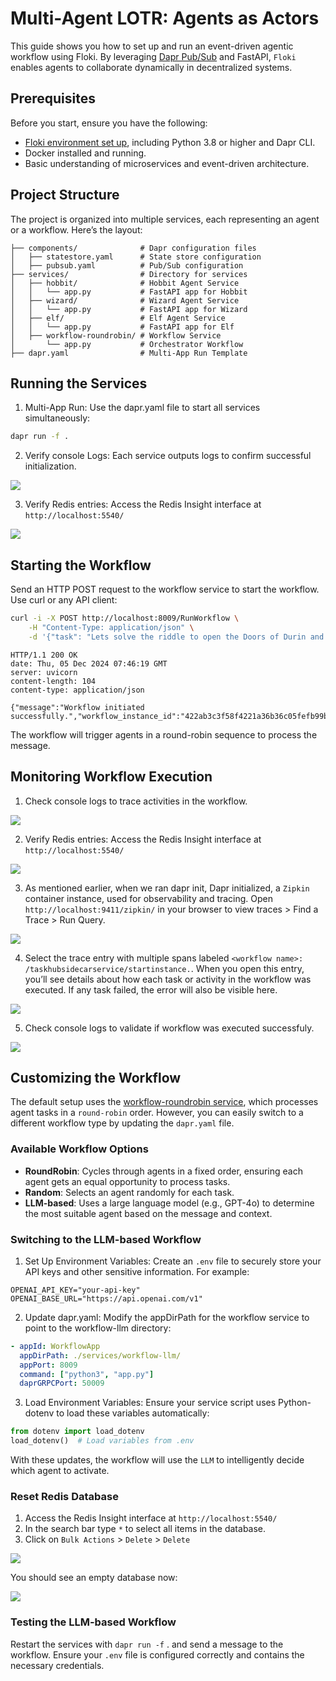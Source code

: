 # Multi-Agent LOTR: Agents as Actors

This guide shows you how to set up and run an event-driven agentic workflow using Floki. By leveraging [Dapr Pub/Sub](https://docs.dapr.io/developing-applications/building-blocks/pubsub/pubsub-overview/) and FastAPI, `Floki` enables agents to collaborate dynamically in decentralized systems.

## Prerequisites

Before you start, ensure you have the following:

* [Floki environment set up](https://cyb3rward0g.github.io/floki/home/installation/), including Python 3.8 or higher and Dapr CLI.
* Docker installed and running.
* Basic understanding of microservices and event-driven architecture.

## Project Structure

The project is organized into multiple services, each representing an agent or a workflow. Here’s the layout:

```
├── components/              # Dapr configuration files
│   ├── statestore.yaml      # State store configuration
│   ├── pubsub.yaml          # Pub/Sub configuration
├── services/                # Directory for services
│   ├── hobbit/              # Hobbit Agent Service
│   │   └── app.py           # FastAPI app for Hobbit
│   ├── wizard/              # Wizard Agent Service
│   │   └── app.py           # FastAPI app for Wizard
│   ├── elf/                 # Elf Agent Service
│   │   └── app.py           # FastAPI app for Elf
│   ├── workflow-roundrobin/ # Workflow Service
│       └── app.py           # Orchestrator Workflow
├── dapr.yaml                # Multi-App Run Template
```

## Running the Services

1. Multi-App Run: Use the dapr.yaml file to start all services simultaneously:

```bash
dapr run -f .
```

2. Verify console Logs: Each service outputs logs to confirm successful initialization.

![](../../../../docs/img/workflows_llm_agent_initialization_wizard.png)

3. Verify Redis entries: Access the Redis Insight interface at `http://localhost:5540/`

![](../../../../docs/img/workflows_llm_redis_agents_metadata.png)

## Starting the Workflow

Send an HTTP POST request to the workflow service to start the workflow. Use curl or any API client:

```bash
curl -i -X POST http://localhost:8009/RunWorkflow \
    -H "Content-Type: application/json" \
    -d '{"task": "Lets solve the riddle to open the Doors of Durin and enter Moria."}'
```

```
HTTP/1.1 200 OK
date: Thu, 05 Dec 2024 07:46:19 GMT
server: uvicorn
content-length: 104
content-type: application/json

{"message":"Workflow initiated successfully.","workflow_instance_id":"422ab3c3f58f4221a36b36c05fefb99b"}
```

The workflow will trigger agents in a round-robin sequence to process the message.

## Monitoring Workflow Execution

1. Check console logs to trace activities in the workflow.

![](../../../../docs/img/workflows_llm_console_logs_activities.png)

2. Verify Redis entries: Access the Redis Insight interface at `http://localhost:5540/`

![](../../../../docs/img/workflows_llm_redis_broadcast_channel.png)

3. As mentioned earlier, when we ran dapr init, Dapr initialized, a `Zipkin` container instance, used for observability and tracing. Open `http://localhost:9411/zipkin/` in your browser to view traces > Find a Trace > Run Query.

![](../../../../docs/img/workflows_llm_zipkin_portal.png)

4. Select the trace entry with multiple spans labeled `<workflow name>: /taskhubsidecarservice/startinstance.`. When you open this entry, you’ll see details about how each task or activity in the workflow was executed. If any task failed, the error will also be visible here.

![](../../../../docs/img/workflows_llm_zipkin_spans_start.png)

5. Check console logs to validate if workflow was executed successfuly.

![](../../../../docs/workflows_roundrobin_console_logs_complete.png)

## Customizing the Workflow

The default setup uses the [workflow-roundrobin service](services/workflow-roundrobin/app.py), which processes agent tasks in a `round-robin` order. However, you can easily switch to a different workflow type by updating the `dapr.yaml` file.

### Available Workflow Options

* **RoundRobin**: Cycles through agents in a fixed order, ensuring each agent gets an equal opportunity to process tasks.
* **Random**: Selects an agent randomly for each task.
* **LLM-based**: Uses a large language model (e.g., GPT-4o) to determine the most suitable agent based on the message and context.

### Switching to the LLM-based Workflow

1. Set Up Environment Variables: Create an `.env` file to securely store your API keys and other sensitive information. For example:

```
OPENAI_API_KEY="your-api-key"
OPENAI_BASE_URL="https://api.openai.com/v1"
```

2. Update dapr.yaml: Modify the appDirPath for the workflow service to point to the workflow-llm directory:

```yaml
- appId: WorkflowApp
  appDirPath: ./services/workflow-llm/
  appPort: 8009
  command: ["python3", "app.py"]
  daprGRPCPort: 50009
```

3. Load Environment Variables: Ensure your service script uses Python-dotenv to load these variables automatically:

```python
from dotenv import load_dotenv
load_dotenv()  # Load variables from .env
```

With these updates, the workflow will use the `LLM` to intelligently decide which agent to activate.

### Reset Redis Database

1. Access the Redis Insight interface at `http://localhost:5540/`
2. In the search bar type `*` to select all items in the database.
3. Click on `Bulk Actions` > `Delete` > `Delete`

![](../../../../docs/img/workflows_llm_redis_reset.png)

You should see an empty database now:

![](../../../../docs/img/workflows_llm_redis_empty.png)

### Testing the LLM-based Workflow

Restart the services with `dapr run -f` . and send a message to the workflow. Ensure your `.env` file is configured correctly and contains the necessary credentials.
